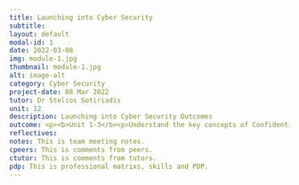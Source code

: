 ```yaml
---
title: Launching into Cyber Security
subtitle: 
layout: default
modal-id: 1
date: 2022-03-08
img: module-1.jpg
thumbnail: module-1.jpg
alt: image-alt
category: Cyber Security
project-date: 08 Mar 2022
tutor: Dr Stelios Sotiriadis
unit: 12
description: Launching into Cyber Security Outcomes
outcome: <p><b>Unit 1-3</b><p>Understand the key concepts of Confidentiality, Integrity and Availability (CIA) in Cyber Security.</p><p>Able to address Cyber Security issues, gain awareness of the ethical and governance.</p><p>Describe a selection of the attack surfaces in a network through considering the key physical technologies used in networked communication.</p><p>Developed an awareness of the implications of security breaches.</p><p>Develop an awareness of emerging trends in Cyber Security.</p><p>Develop knowledge about approaches to identify vulnerabilities and threats.</p><p>Evaluated available techniques and technologies at database and metadata levels dealing with privacy and data disclosure, and the implications of vulnerabilities and threats in software and networks.</p>
reflectives:  
notes: This is team meeting notes.
cpeers: This is comments from peers.
ctutor: This is comments from tutors.
pdp: This is professional matrixs, skills and PDP.
---
```



